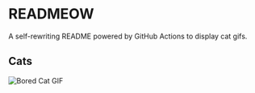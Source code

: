 # READMEOW

A self-rewriting README powered by GitHub Actions to display cat gifs.

## Cats

![Bored Cat GIF](https://media2.giphy.com/media/mlvseq9yvZhba/200.gif?cid=9acd02dacucc41ak5au90itl12zzx9uvkq55769vgx9wx7uz&ep=v1_gifs_search&rid=200.gif&ct=g)
